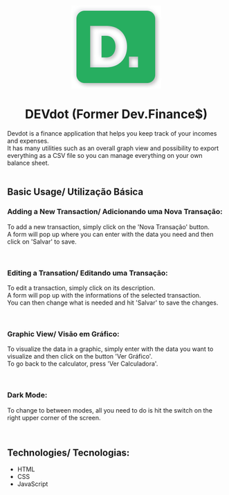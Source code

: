 
<p align="center"><img src="https://github.com/raphaelvdossantos/MaratonaDiscover/blob/master/assets/logo.svg" alt="DEvdor logo"></img></p>

<h1 align="center">DEVdot (Former Dev.Finance$)</h1>

Devdot is a finance application that helps you keep track of your incomes and expenses.<br>
It has many utilities such as an overall graph view and possibility to export everything as a CSV file so you can manage everything on your own balance sheet.
<br><br>

## Basic Usage/ Utilização Básica

### Adding a New Transaction/ Adicionando uma Nova Transação:

To add a new transaction, simply click on the 'Nova Transação' button.<br> A form will pop up where you can enter with the data you need and then click on 'Salvar' to save.

<br>

### Editing a Transation/ Editando uma Transação:

To edit a transaction, simply click on its description.<br> A form will pop up with the informations of the selected transaction.<br> You can then change what is needed and hit 'Salvar' to save the changes.

<br>

### Graphic View/ Visão em Gráfico:

To visualize the data in a graphic, simply enter with the data you want to visualize and then click on the button 'Ver Gráfico'.<br>
To go back to the calculator, press 'Ver Calculadora'.

<br>

### Dark Mode:

To change to between modes, all you need to do is hit the switch on the right upper corner of the screen.

<br>

## Technologies/ Tecnologias:

- HTML
- CSS
- JavaScript
